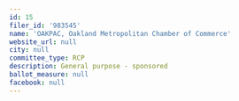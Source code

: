 ```yaml
---
id: 15
filer_id: '983545'
name: 'OAKPAC, Oakland Metropolitan Chamber of Commerce'
website_url: null
city: null
committee_type: RCP
description: General purpose - sponsored
ballot_measure: null
facebook: null
---
```

